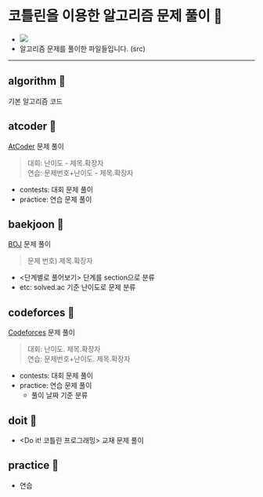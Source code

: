 # 코틀린을 이용한 알고리즘 문제 풀이 💾
+ <a href="https://kotlinlang.org" target="_blank"><img src="https://img.shields.io/badge/Kotlin-0095D5?style=flat-square&logo=Kotlin&logoColor=white"/></a>
+ 알고리즘 문제를 풀이한 파일들입니다. (src)
___
## algorithm 📕
기본 알고리즘 코드

## atcoder 📘
<a href="https://atcoder.jp/" target="_blank">AtCoder</a> 문제 풀이
> 대회: 난이도 - 제목.확장자</br>
> 연습: 문제번호+난이도 - 제목.확장자
+ contests: 대회 문제 풀이
+ practice: 연습 문제 풀이

## baekjoon 📗
<a href="https://www.acmicpc.net/" target="_blank">BOJ</a> 문제 풀이
> 문제 번호) 제목.확장자
+ <단계별로 풀어보기> 단계를 section으로 분류
+ etc: solved.ac 기준 난이도로 문제 분류

## codeforces 📒
<a href="https://codeforces.com/" target="_blank">Codeforces</a> 문제 풀이
> 대회: 난이도. 제목.확장자</br>
> 연습: 문제번호+난이도. 제목.확장자
+ contests: 대회 문제 풀이
+ practice: 연습 문제 풀이
  + 풀이 날짜 기준 분류

## doit 📙
+ <Do it! 코틀린 프로그래밍> 교재 문제 풀이

## practice 📔
+ 연습
